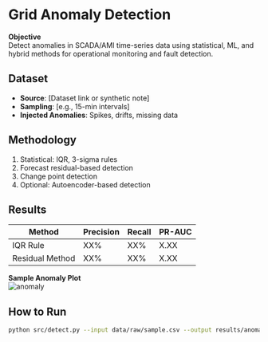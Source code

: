 

# Grid Anomaly Detection

**Objective**  
Detect anomalies in SCADA/AMI time-series data using statistical, ML, and hybrid methods for operational monitoring and fault detection.

## Dataset
- **Source**: [Dataset link or synthetic note]
- **Sampling**: [e.g., 15-min intervals]
- **Injected Anomalies**: Spikes, drifts, missing data

## Methodology
1. Statistical: IQR, 3-sigma rules
2. Forecast residual-based detection
3. Change point detection
4. Optional: Autoencoder-based detection

## Results
| Method           | Precision | Recall | PR-AUC |
|------------------|-----------|--------|--------|
| IQR Rule         | XX%       | XX%    | X.XX   |
| Residual Method  | XX%       | XX%    | X.XX   |

**Sample Anomaly Plot**  
![anomaly](results/sample_anomaly.png)

## How to Run
```bash
python src/detect.py --input data/raw/sample.csv --output results/anomaly_report.csv
